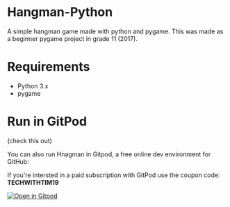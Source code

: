 # Hangman-Python
A simple hangman game made with python and pygame. This was made as a beginner pygame project in grade 11 (2017).

# Requirements
- Python 3.x
- pygame

# Run in GitPod

(check this out)

You can also run Hnagman in Gitpod, a free online dev environment for GitHub:

If you're intersted in a paid subscription with GitPod use the coupon code: **TECHWITHTIM19**

[![Open in Gitpod](https://gitpod.io/button/open-in-gitpod.svg)](https://gitpod.io/#https://github.com/techwithtim/Hangman/blob/master/hangman.py)

